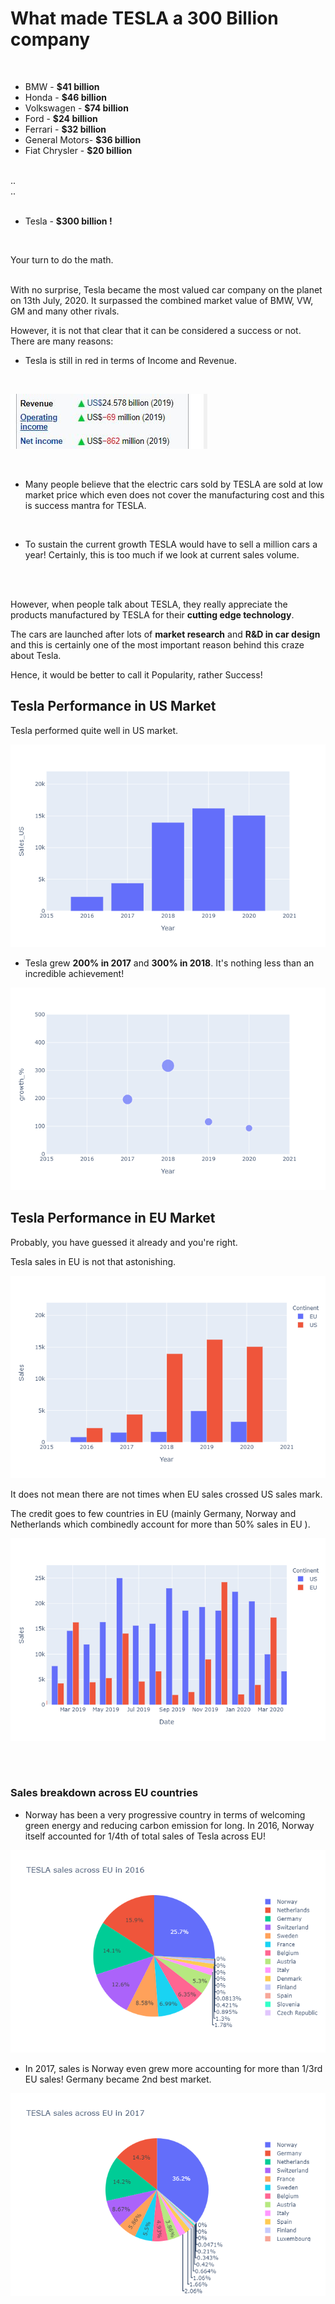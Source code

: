 # What made TESLA a 300 Billion company

<br>

* BMW           - **$41 billion**
* Honda         - **$46 billion**
* Volkswagen    - **$74 billion**
* Ford          - **$24 billion**
* Ferrari       - **$32 billion**
* General Motors- **$36 billion**
* Fiat Chrysler - **$20 billion**

<br>
..
<br>
..
<br>
<br>

* Tesla         - **$300 billion !**

<br>

Your turn to do the math.

<br>
With no surprise, Tesla became the most valued car company on the planet on 13th July, 2020. It surpassed the combined market value of BMW, VW, GM and many other rivals.

However, it is not that clear that it can be considered a success or not. There are many reasons:
<br>

* Tesla is still in red in terms of Income and Revenue.


<br>

![tesla wiki](https://github.com/shekharbiswas/Tesla-Stock-Analysis/blob/master/images/Capture.JPG)


<br>

* Many people believe that the electric cars sold by TESLA are sold at low market price which even does not cover the manufacturing cost and this is success mantra for TESLA.

<br>

* To sustain the current growth TESLA would have to sell a million cars a year! Certainly, this is too much if we look at current sales volume.



<br>
<br>


However, when people talk about TESLA, they really appreciate the products manufactured by TESLA for their **cutting edge technology**. 
<br>

The cars are launched after lots of **market research** and **R&D in car design** and this is certainly one of the most important reason behind this craze about Tesla.
<br>

Hence, it would be better to call it Popularity, rather Success!



## Tesla Performance in US Market

Tesla performed quite well in US market.


![us_stock_tesla](https://github.com/shekharbiswas/Tesla-Stock-Analysis/blob/master/images/1.png)


* Tesla grew **200% in 2017** and **300% in 2018**. It's nothing less than an incredible achievement!


![growth_perc](https://github.com/shekharbiswas/Tesla-Stock-Analysis/blob/master/images/2.png)



## Tesla Performance in EU Market

Probably, you have guessed it already and you're right.

Tesla sales in EU is not that astonishing.



![us_vs_eu](https://github.com/shekharbiswas/Tesla-Stock-Analysis/blob/master/images/3.png)


It does not mean there are not times when EU sales crossed US sales mark.

The credit goes to few countries in EU (mainly Germany, Norway and Netherlands which combinedly account for more than 50% sales in EU ).


![eu_beats_us](https://github.com/shekharbiswas/Tesla-Stock-Analysis/blob/master/images/eubeatus.png)


<br>
<br>

### Sales breakdown across EU countries

* Norway has been a very progressive country in terms of welcoming green energy and reducing carbon emission for long. In 2016, Norway itself accounted for 1/4th of total sales of Tesla across EU!


![2016](https://github.com/shekharbiswas/Tesla-Stock-Analysis/blob/master/images/4.png)



* In 2017, sales is Norway even grew more accounting for more than 1/3rd EU sales! Germany became 2nd best market.

![2017](https://github.com/shekharbiswas/Tesla-Stock-Analysis/blob/master/images/5.png)


